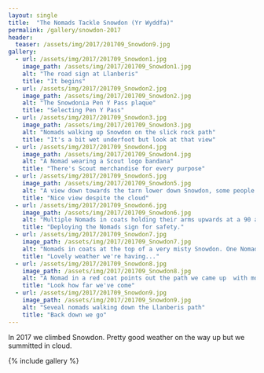 ```yaml
---
layout: single
title:  "The Nomads Tackle Snowdon (Yr Wyddfa)"
permalink: /gallery/snowdon-2017
header:
  teaser: /assets/img/2017/201709_Snowdon9.jpg
gallery:
  - url: /assets/img/2017/201709_Snowdon1.jpg
    image_path: /assets/img/2017/201709_Snowdon1.jpg
    alt: "The road sign at Llanberis"
    title: "It begins"
  - url: /assets/img/2017/201709_Snowdon2.jpg
    image_path: /assets/img/2017/201709_Snowdon2.jpg
    alt: "The Snowdonia Pen Y Pass plaque"
    title: "Selecting Pen Y Pass"
  - url: /assets/img/2017/201709_Snowdon3.jpg
    image_path: /assets/img/2017/201709_Snowdon3.jpg
    alt: "Nomads walking up Snowdon on the slick rock path"
    title: "It's a bit wet underfoot but look at that view"
  - url: /assets/img/2017/201709_Snowdon4.jpg
    image_path: /assets/img/2017/201709_Snowdon4.jpg
    alt: "A Nomad wearing a Scout logo bandana"
    title: "There's Scout merchandise for every purpose"
  - url: /assets/img/2017/201709_Snowdon5.jpg
    image_path: /assets/img/2017/201709_Snowdon5.jpg
    alt: "A view down towards the tarn lower down Snowdon, some people are on the path below"
    title: "Nice view despite the cloud"
  - url: /assets/img/2017/201709_Snowdon6.jpg
    image_path: /assets/img/2017/201709_Snowdon6.jpg
    alt: "Multiple Nomads in coats holding their arms upwards at a 90 angle. It is misty."
    title: "Deploying the Nomads sign for safety."
  - url: /assets/img/2017/201709_Snowdon7.jpg
    image_path: /assets/img/2017/201709_Snowdon7.jpg
    alt: "Nomads in coats at the top of a very misty Snowdon. One Nomad is holding the GoPro stock for the camera."
    title: "Lovely weather we're having..."
  - url: /assets/img/2017/201709_Snowdon8.jpg
    image_path: /assets/img/2017/201709_Snowdon8.jpg
    alt: "A Nomad in a red coat points out the path we came up  with mountainside in the background."
    title: "Look how far we've come"
  - url: /assets/img/2017/201709_Snowdon9.jpg
    image_path: /assets/img/2017/201709_Snowdon9.jpg
    alt: "Seveal nomads walking down the Llanberis path"
    title: "Back down we go"
---
```


In 2017 we climbed Snowdon. Pretty good weather on the way up but we summitted in cloud.
<!--more-->
{% include gallery  %}